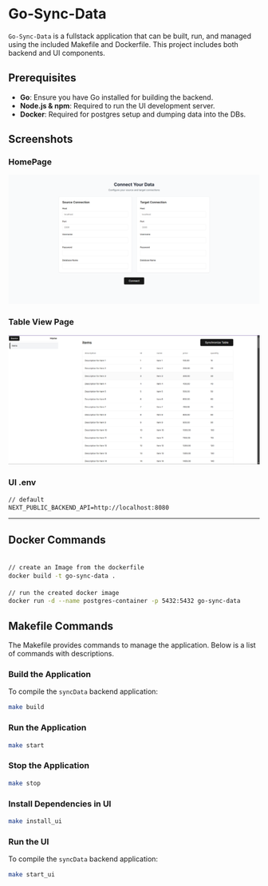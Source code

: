 # Go-Sync-Data

`Go-Sync-Data` is a fullstack application that can be built, run, and managed using the included Makefile and Dockerfile. This project includes both backend and UI components.

## Prerequisites

- **Go**: Ensure you have Go installed for building the backend.
- **Node.js & npm**: Required to run the UI development server.
- **Docker**: Required for postgres setup and dumping data into the DBs.

## Screenshots

### HomePage
![Home](./assets/home.png)

### Table View Page
![Table View Page](./assets/table-view.png)

### UI .env
```
// default
NEXT_PUBLIC_BACKEND_API=http://localhost:8080
```

---

## Docker Commands
```sh

// create an Image from the dockerfile
docker build -t go-sync-data .

// run the created docker image 
docker run -d --name postgres-container -p 5432:5432 go-sync-data

```


## Makefile Commands

The Makefile provides commands to manage the application. Below is a list of commands with descriptions.

### Build the Application

To compile the `syncData` backend application:

```bash
make build
```


### Run the Application


```bash
make start
```

### Stop the Application


```bash
make stop
```

### Install Dependencies in UI

```bash
make install_ui
```

### Run the UI

To compile the `syncData` backend application:

```bash
make start_ui
```